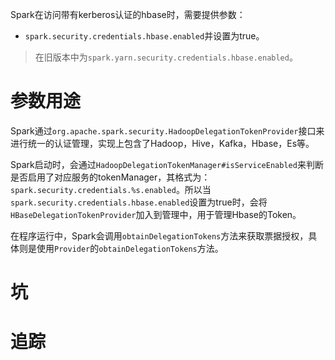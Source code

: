 
Spark在访问带有kerberos认证的hbase时，需要提供参数：
- `spark.security.credentials.hbase.enabled`并设置为true。

> 在旧版本中为`spark.yarn.security.credentials.hbase.enabled`。

# 参数用途

Spark通过`org.apache.spark.security.HadoopDelegationTokenProvider`接口来进行统一的认证管理，实现上包含了Hadoop，Hive，Kafka，Hbase，Es等。

Spark启动时，会通过`HadoopDelegationTokenManager#isServiceEnabled`来判断是否启用了对应服务的tokenManager，其格式为：`spark.security.credentials.%s.enabled`。所以当`spark.security.credentials.hbase.enabled`设置为true时，会将`HBaseDelegationTokenProvider`加入到管理中，用于管理Hbase的Token。

在程序运行中，Spark会调用`obtainDelegationTokens`方法来获取票据授权，具体则是使用`Provider`的`obtainDelegationTokens`方法。

# 坑



# 追踪
